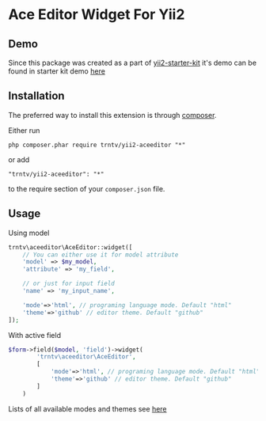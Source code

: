 Ace Editor Widget For Yii2
=======================

Demo
----
Since this package was created as a part of [yii2-starter-kit](https://github.com/trntv/yii2-starter-kit) it's demo can be found in starter kit demo [here](http://backend.yii2-starter-kit.terentev.net/widget-menu/create)

Installation
------------

The preferred way to install this extension is through [composer](http://getcomposer.org/download/).

Either run

```
php composer.phar require trntv/yii2-aceeditor "*"
```

or add

```
"trntv/yii2-aceeditor": "*"
```

to the require section of your `composer.json` file.

Usage
-----------------------

Using model

```php
trntv\aceeditor\AceEditor::widget([
	// You can either use it for model attribute
	'model' => $my_model,
	'attribute' => 'my_field',

	// or just for input field
	'name' => 'my_input_name',

    'mode'=>'html', // programing language mode. Default "html"
    'theme'=>'github' // editor theme. Default "github"
]);
```

With active field

```php
$form->field($model, 'field')->widget(
        'trntv\aceeditor\AceEditor',
        [
            'mode'=>'html', // programing language mode. Default "html"
			'theme'=>'github' // editor theme. Default "github"
        ]
    )
```
Lists of all available modes and themes see [here](https://github.com/ajaxorg/ace)
